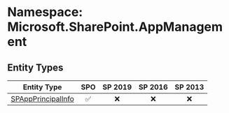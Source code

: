 # Namespace: Microsoft.SharePoint.AppManagement

## Entity Types

Entity Type | SPO | SP 2019 | SP 2016 | SP 2013
----------|:---:|:-------:|:-------:|:-------:
[SPAppPrincipalInfo](./EntityTypes/SPAppPrincipalInfo.md) | ✅ | ❌ | ❌ | ❌
